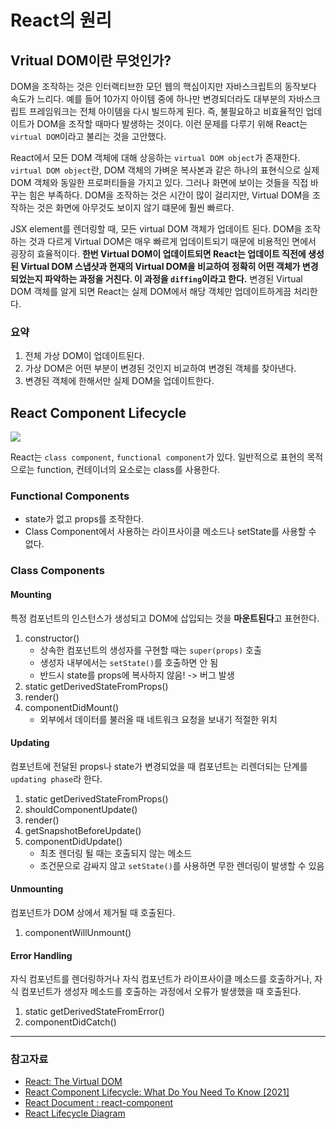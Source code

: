 # React의 원리

## Vritual DOM이란 무엇인가?

DOM을 조작하는 것은 인터랙티브한 모던 웹의 핵심이지만 자바스크립트의 동작보다 속도가 느리다. 예를 들어 10가지 아이템 중에 하나만 변경되더라도 대부분의 자바스크립트 프레임워크는 전체 아이템을 다시 빌드하게 된다. 즉, 불필요하고 비효율적인 업데이트가 DOM을 조작할 때마다 발생하는 것이다. 이런 문제를 다루기 위해 React는 `virtual DOM`이라고 불리는 것을 고안했다.

React에서 모든 DOM 객체에 대해 상응하는 `virtual DOM object`가 존재한다. `virtual DOM object`란, DOM 객체의 가벼운 복사본과 같은 하나의 표현식으로 실제 DOM 객체와 동일한 프로퍼티들을 가지고 있다. 그러나 화면에 보이는 것들을 직접 바꾸는 힘은 부족하다. DOM을 조작하는 것은 시간이 많이 걸리지만, Virtual DOM을 조작하는 것은 화면에 아무것도 보이지 않기 떄문에 훨씬 빠르다.

JSX element를 렌더링할 때, 모든 virtual DOM 객체가 업데이트 된다. DOM을 조작하는 것과 다르게 Virtual DOM은 매우 빠르게 업데이트되기 때문에 비용적인 면에서 굉장히 효율적이다. **한번 Virtual DOM이 업데이트되면 React는 업데이트 직전에 생성된 Virtual DOM 스냅샷과 현재의 Virtual DOM을 비교하여 정확히 어떤 객체가 변경되었는지 파악하는 과정을 거친다. 이 과정을 `diffing`이라고 한다.** 변경된 Virtual DOM 객체를 알게 되면 React는 실제 DOM에서 해당 객체만 업데이트하게끔 처리한다.

### 요약
1. 전체 가상 DOM이 업데이트된다.
2. 가상 DOM은 어떤 부분이 변경된 것인지 비교하여 변경된 객체를 찾아낸다.
3. 변경된 객체에 한해서만 실제 DOM을 업데이트한다.

## React Component Lifecycle

![](https://i.imgur.com/LHh2JQE.png)

React는 `class component`, `functional component`가 있다. 일반적으로 표현의 목적으로는 function, 컨테이너의 요소로는 class를 사용한다.

### Functional Components

- state가 없고 props를 조작한다.
- Class Component에서 사용하는 라이프사이클 메소드나 setState를 사용할 수 없다.

### Class Components

#### Mounting

특정 컴포넌트의 인스턴스가 생성되고 DOM에 삽입되는 것을 **마운트된다**고 표현한다.

1. constructor()
    - 상속한 컴포넌트의 생성자를 구현할 때는 `super(props)` 호출
    - 생성자 내부에서는 `setState()`를 호출하면 안 됨
    - 반드시 state를 props에 복사하지 않음! -> 버그 발생
2. static getDerivedStateFromProps()
3. render()
4. componentDidMount()
    - 외부에서 데이터를 불러올 때 네트워크 요청을 보내기 적절한 위치

#### Updating

컴포넌트에 전달된 props나 state가 변경되었을 때 컴포넌트는 리렌더되는 단계를 `updating phase`라 한다.

1. static getDerivedStateFromProps()
2. shouldComponentUpdate()
3. render()
4. getSnapshotBeforeUpdate()
5. componentDidUpdate()
    - 최초 렌더링 될 때는 호출되지 않는 메소드
    - 조건문으로 감싸지 않고 `setState()`를 사용하면 무한 렌더링이 발생할 수 있음

#### Unmounting

컴포넌트가 DOM 상에서 제거될 때 호출된다.

1. componentWillUnmount()

#### Error Handling

자식 컴포넌트를 렌더링하거나 자식 컴포넌트가 라이프사이클 메소드를 호출하거나, 자식 컴포넌트가 생성자 메소드를 호출하는 과정에서 오류가 발생했을 때 호출된다.

1. static getDerivedStateFromError()
2. componentDidCatch()

---

### 참고자료
- [React: The Virtual DOM](https://www.codecademy.com/articles/react-virtual-dom)
- [React Component Lifecycle: What Do You Need To Know [2021]](https://www.upgrad.com/blog/react-component-lifecycle/)
- [React Document : react-component](https://ko.reactjs.org/docs/react-component.html)
- [React Lifecycle Diagram](https://projects.wojtekmaj.pl/react-lifecycle-methods-diagram/)